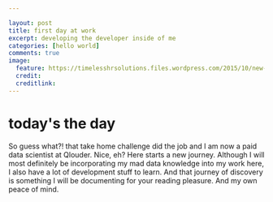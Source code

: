 ```yaml
---

layout: post
title: first day at work
excerpt: developing the developer inside of me
categories: [hello world]
comments: true
image:
  feature: https://timelesshrsolutions.files.wordpress.com/2015/10/new-employee-onboarding-first-day.jpg
  credit: 
  creditlink: 
---
```


# today's the day

So guess what?! that take home challenge did the job and I am now a paid data scientist at Qlouder. Nice, eh?
Here starts a new journey. Although I will most definitely be incorporating my mad data knowledge into my work here, I also have a lot of development stuff to learn. And that journey of discovery is something I will be documenting for your reading pleasure. And my own peace of mind.